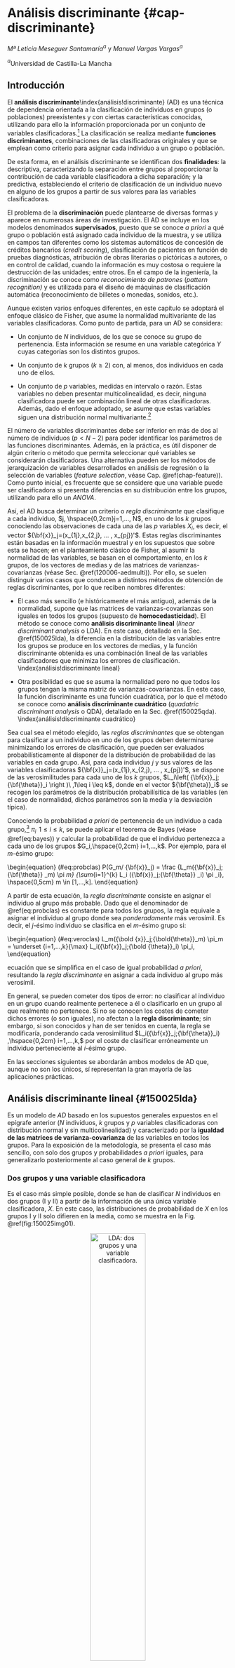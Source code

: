 

# Análisis discriminante {#cap-discriminante}

*Mª Leticia Meseguer Santamaría*$^{a}$ y *Manuel Vargas Vargas*$^{a}$

$^{a}$Universidad de Castilla-La Mancha

## Introducción

El **análisis discriminante**\index{análisis!discriminante} (AD) es una técnica de dependencia orientada a la clasificación de individuos en grupos (o poblaciones) preexistentes y con ciertas características conocidas, utilizando para ello la información proporcionada por un conjunto de variables clasificadoras.[^discri1] La clasificación se realiza mediante **funciones discriminantes**, combinaciones de las clasificadoras originales y que se emplean como criterio para asignar cada individuo a un grupo o población. 

[^discri1]: La referencia a individuos es en sentido amplio, entendiéndose por individuos no solo personas, sino también objetos, entes, elementos, casos, etc.

De esta forma, en el análisis discriminante se identifican dos **finalidades**: la descriptiva, caracterizando la separación entre grupos al proporcionar la contribución de cada variable clasificadora a dicha separación; y la predictiva, estableciendo el criterio de clasificación de un individuo nuevo en alguno de los grupos a partir de sus valores para las variables clasificadoras.

El problema de la **discriminación** puede plantearse de diversas formas y aparece en numerosas áreas de investigación. El AD se incluye en los modelos denominados **supervisados**, puesto que se conoce *a priori* a qué grupo o población está asignado cada individuo de la muestra, y se utiliza en campos tan diferentes como los sistemas automáticos de concesión de créditos bancarios (*credit scoring*), clasificación de pacientes en función de pruebas diagnósticas, atribución de obras literarias o pictóricas a autores, o en control de calidad, cuando la información es muy costosa o requiere la destrucción de las unidades; entre otros. En el campo de la ingeniería, la discriminación se conoce como *reconocimiento de patrones* (*pattern recognition)* y es utilizada para el diseño de máquinas de clasificación automática (reconocimiento de billetes o monedas, sonidos, etc.).

Aunque existen varios enfoques diferentes, en este capítulo se adoptará el enfoque clásico de Fisher, que asume la normalidad multivariante de las variables clasificadoras. Como punto de partida, para un AD se considera:

- Un conjunto de *N* individuos, de los que se conoce su grupo de pertenencia. Esta información se resume en una variable categórica $Y$ cuyas categorías son los distintos grupos.

- Un conjunto de *k* grupos ($k \geq 2$) con, al menos, dos individuos en cada uno de ellos.

- Un conjunto de *p* variables, medidas en intervalo o razón. Estas variables no deben presentar multicolinealidad, es decir, ninguna clasificadora puede ser combinación lineal de otras clasificadoras. Además, dado el enfoque adoptado, se asume que estas variables siguen una distribución normal multivariante.[^discri2] 

[^discri2]: Este supuesto garantiza que el método clásico propuesto por Fisher es óptimo. En la práctica, el AD es robusto frente a incumplimientos de la normalidad *p*-dimensional, por lo que también se aplica en muchos casos donde no se puede garantizar este requisito.

El número de variables discriminantes debe ser inferior en más de dos al número de individuos ($p<N-2$) para poder identificar los parámetros de las funciones discriminantes. Además, en la práctica, es útil disponer de algún criterio o método que permita seleccionar qué variables se considerarán clasificadoras. Una alternativa pueden ser los métodos de jerarquización de variables desarrollados en análisis de regresión o la selección de variables (*feature selection*,  véase Cap. \@ref(chap-feature)). Como punto inicial, es frecuente que se considere que una variable puede ser clasificadora si presenta diferencias en su distribución entre los grupos, utilizando para ello un *ANOVA*.


Así, el AD busca determinar un criterio o *regla discriminante* que clasifique a cada individuo, $j, \hspace{0,2cm}j=1,..., N$, en uno de los $k$ grupos conociendo las observaciones de cada una de las $p$ variables $X_i$, es decir, el vector ${\bf{x}}_j=(x_{1j},x_{2,j}, ... , x_{pj})'$. Estas reglas discriminantes están basadas en la información muestral y en los supuestos que sobre esta se hacen; en el planteamiento clásico de Fisher, al asumir la normalidad de las variables, se basan en el comportamiento, en los $k$ grupos, de los vectores de medias y de las matrices de varianzas-covarianzas (véase Sec. \@ref(120006-aedmulti)). Por ello, se suelen distinguir varios casos que conducen a distintos métodos de obtención de reglas discriminantes, por lo que reciben nombres diferentes:

- El caso más sencillo (e históricamente el más antiguo), además de la normalidad, supone que las matrices de varianzas-covarianzas son iguales en todos los grupos (supuesto de **homocedasticidad**). El método se conoce como **análisis discriminante lineal** (*linear discriminant analysis* o LDA). En este caso, detallado en la Sec. \@ref(150025lda), la diferencia en la distribución de las variables entre los grupos se produce en los vectores de medias, y la función discriminante obtenida es una combinación lineal de las variables clasificadores que minimiza los errores de clasificación. \index{análisis!discriminante lineal}

- Otra posibilidad es que se asuma la normalidad pero no que todos los grupos tengan la misma matriz de varianzas-covarianzas. En este caso, la función discriminante es una función cuadrática, por lo que el método se conoce como **análisis discriminante cuadrático** (*quadatric discriminant analysis* o QDA), detallado en la Sec. \@ref(150025qda). \index{análisis!discriminante cuadrático}


Sea cual sea el método elegido, las *reglas discriminantes* que se obtengan para clasificar a un individuo en uno de los grupos deben determinarse minimizando los errores de clasificación, que pueden ser evaluados probabilísticamente al disponer de la distribución de probabilidad de las variables en cada grupo. Así, para cada individuo $j$ y sus valores de las variables clasificadoras ${\bf{x}}_j=(x_{1j},x_{2,j}, ... , x_{pj})'$,  se dispone de las verosimilitudes para cada uno de los $k$ grupos, $L_i\left( {\bf{x}}_j;{\bf{\theta}}_i \right )\ ,1\leq i \leq k$, donde en el vector ${\bf{\theta}}_i$ se recogen los parámetros de la distribución probabilísitica de las variables (en el caso de normalidad, dichos parámetros son la media y la desviación típica).


Conociendo la probabilidad *a priori* de pertenencia de un individuo a cada grupo,[^discri3] $\pi_i \, \ 1 \leq i \leq k$, se puede aplicar el teorema de Bayes (véase \@ref(eq:bayes)) y calcular la probabilidad de que el individuo pertenezca a cada uno de los  grupos $G_i,\hspace{0,2cm} i=1,...,k$. Por ejemplo, para el *m*-ésimo grupo:

[^discri3]: Lo habitual es que la probabilidad *a priori* de pertenencia de un individuo a un grupo
sea $\pi _i = {{1}\over{k}},\hspace{0,2cm} i=1,...,k$, cualquiera que sea el grupo,  o bien proporcional al tamaño del grupo.

\begin{equation}
(\#eq:probclas)
P(G_m/ {\bf{x}}_j) = \frac {L_m({\bf{x}}_j;{\bf{\theta}} _m) \pi _m} {\sum_{i=1}^{k} L_i ({\bf{x}}_j;{\bf{\theta}} _i) \pi _i}, \hspace{0,5cm} m \in [1,...,k].
\end{equation}


A partir de esta ecuación, la *regla discriminante* consiste en asignar el individuo al grupo más probable. Dado que el denominador de \@ref(eq:probclas) es constante para todos los grupos, la regla equivale a asignar el individuo al grupo donde sea *ponderadamente* más verosímil. Es decir, el *j*-ésimo individuo se clasifica en el *m*-ésimo grupo si:

\begin{equation}
(\#eq:veroclas)
 L_m({\bold {x}}_j;{\bold{\theta}}_m) \pi_m = \underset {i=1,...,k}{\max} L_i({\bf{x}}_j;{\bold {\theta}}_i) \pi_i,
\end{equation}

ecuación que se simplifica en el caso de igual probabilidad *a priori*, resultando la *regla discriminante* en asignar a cada individuo al grupo más verosímil.



En general, se pueden cometer dos tipos de error: no clasificar al individuo en un grupo cuando realmente pertenece a él o clasificarlo en un grupo al que realmente no pertenece. Si no se conocen los costes de cometer dichos errores (o son iguales), no afectan a la **regla discriminante**; sin embargo, si son conocidos y han de ser tenidos en cuenta, la regla se modificaría, ponderando cada verosimilitud $L_i({\bf{x}}_j;{\bf{\theta}}_i) ,\hspace{0,2cm} i=1,...,k,$ por el coste de clasificar erróneamente un individuo perteneciente al *i*-ésimo grupo.

En las secciones siguientes se abordarán ambos modelos de AD que, aunque no son los únicos, sí representan la gran mayoría de las aplicaciones prácticas.

## Análisis discriminante lineal {#150025lda}

Es un modelo de *AD* basado en los supuestos generales expuestos en el epígrafe anterior ($N$ individuos, $k$ grupos y $p$ variables clasificadoras con distribución normal y sin multicolinealidad) y caracterizado por la **igualdad de las matrices de varianza-covarianza** de las variables en todos los grupos. Para la exposición de la metodología, se presenta el caso más sencillo, con solo dos grupos y probabilidades *a priori* iguales, para generalizarlo posteriormente al caso general de $k$ grupos. 

### Dos grupos y una variable clasificadora
  
Es el caso más simple posible, donde se han de clasificar $N$ individuos en dos grupos (I y II) a partir de la información de una única variable clasificadora, $X$. En este caso, las distribuciones de probabilidad de $X$ en los grupos I y II solo difieren en la media, como se muestra en la Fig. \@ref(fig:150025img01).

<div class="figure" style="text-align: center">
<img src="img/150025img01.png" alt="LDA: dos grupos y una variable clasificadora." width="50%" />
<p class="caption">(\#fig:150025img01)LDA: dos grupos y una variable clasificadora.</p>
</div>

La **regla discriminante** consistirá en asignar cada individuo al grupo con mayor verosimilitud \@ref(eq:veroclas). Como se aprecia, esta regla divide la recta real en dos partes, a la izquierda y a la derecha de $C$, que es el el valor de la recta correspondiente al corte entre las funciones de densidad de los grupos I y II:

\begin{equation}
C=\frac{\overline{x}_I+\overline{x}_{II}}{2},
\end{equation}

quedando la asignación de cada individuo como sigue:[^discri4]

\begin{equation}
\text{si } x_j<C \in \text{ Grupo I y si } x_j>C \in \text{ Grupo II}.
\end{equation}  

[^discri4]: De forma intuitiva, se asigna cada individuo al grupo cuya media está más cercana al valor de la variable. Esta interpretación se generaliza a más variables clasificadoras, asignando cada individuo al grupo cuyo centroide esté más cercano a él. Si la probabilidad *a priori* fuese proporcional al tamaño de los grupos, el punto de corte se calcularía como $C=\frac{n_I\bar{x}_I+n_{II}\bar{x}_{II}}{N}$.

Las probabilidades de los errores que se pueden cometer en la asignación corresponderían a las áreas resaltadas en rojo (individuo asignado al grupo I cuando realmente pertenece al grupo II) y en verde (individuo asignado al grupo II cuando realmente pertenece al grupo I), constituyendo la zona de error de clasificación.[^discri5bis]

[^discri5bis]: Nótese que el menor error de clasificación se obtiene para el punto de corte correspondiente a la intersección de las distribuciones de los dos grupos; sobre la Fig. \@ref(fig:150025img01) se intuye que cualquier desplazamiento del punto de corte reduce uno de los dos errores, pero aumenta en mayor medida el otro.

### Dos grupos y dos variables clasificadoras 

Si, bajo los mismos supuestos, se dispone de dos variables clasificadoras, $X_1$ y $X_2$, se proyectan los elipsoides de ambos grupos sobre las dos variables y se obtiene la Fig. \@ref(fig:150025img02):

<div class="figure" style="text-align: center">
<img src="img/150025img02.png" alt="LDA: dos grupos y dos variables clasificadoras." width="50%" />
<p class="caption">(\#fig:150025img02)LDA: dos grupos y dos variables clasificadoras.</p>
</div>

Se obtienen, sobre cada variable, zonas de error de clasificación amplias (marcadas en amarillo) que conllevarán errores de clasificación grandes. Sin embargo, si se proyectan ambos elipsoides sobre un nuevo *eje*, obtenido como una combinación lineal de ambas variables clasificadoras ($w_1X_1 + w_2X_2 - D = 0$), es posible reducir la zona de error de clasificación y, como consecuencia, la probabilidad de error de clasificación.

El problema de la obtención de la combinación lineal que minimiza la probabilidad de error de clasificación fue resuelto por Fisher buscando la **función discriminante** que maximiza la separación entre ambos grupos, maximizando la distancia entre sus centroides y minimizando la variabilidad dentro de cada grupo. El procedimiento se detalla para el caso general de $p$ variables.

### Dos grupos y *p* variables clasificadoras 
  
El objetivo es encontrar una **regla discriminante** que permita **separar** ambos grupos. En otros términos, el objetivo es encontrar la **función discriminante de Fisher**, que se plantea como una combinación lineal de las $p$ variables clasificadoras:
\index{función!discriminante de Fisher}

\begin{equation}
D=w_1X_1+w_2X_2+...+w_pX_p,
\end{equation}

que asigna al individuo *j*-ésimo una **puntuación discriminante** $D_j=w_1X_{1j}+w_2X_{2j}+...+w_pX_{pj}$; expresando matricialmente estas puntuaciones en diferencias respecto a las medias, se tiene que:

\begin{equation}
(\#eq:discr)
\begin{pmatrix} D_1 - \bar{D} \\ D_2 - \bar{D} \\ \vdots \\ {D}_N - \bar{D} \end{pmatrix} = \begin{pmatrix} X_{11} - \bar{X}_1 & X_{21} - \bar{X}_2 & \cdots & X_{p1} - \bar{X}_p \\ X_{12} - \bar{X}_1 & X_{22} - \bar{X}_2 & \cdots & X_{p2} - \bar{X}_p \\ \vdots & \vdots & \ddots & \vdots \\ X_{1N} - \bar{X}_1 & X_{2N} - \bar{X}_2 & \cdots & X_{pN} - \bar{X}_p \\ \end{pmatrix} \ \begin{pmatrix} w_1 \\ w_2 \\ \vdots \\ w_p \\ \end{pmatrix}.
\end{equation}

donde $\bar{D}= w_1\bar{X}_1+ w_2\bar{X}_2+...+w_p\bar{X}_p$, por ser $D$ una combinación lineal de variables normales. En notación abreviada, la ecuación \@ref(eq:discr) se puede expresar como ${\bf{d}}^{*}={{\bf{X}}^{*}}\bf{w}$.

La suma de cuadrados de las desviaciones de la función discriminante respecto a su media quedaría entonces como:


\begin{equation}
(\#eq:discrm)
{\bf{d}}^{*\prime} {\bf{d}}^{*}= {\bf{w}}^{\prime} {\bf{X}}^{*\prime} \bf{X}^{*}\bf{w},
\end{equation}

donde ${\bf{X}}^{*\prime} {\bf{X}}^{*}$ es la matriz simétrica de las desviaciones cuadráticas de las variables clasificadoras respecto a sus medias (o matriz **suma de cuadrados y productos cruzados**, SCPC). Esta matriz se puede descomponer en la suma de dos matrices: la SCPC **entregrupos** o **intergrupos**, $\bf{F}$, y la SCPC **residual** o **intragrupos**, $\bf{U}$, por lo que la ecuación \@ref(eq:discrm) se puede reexpresar como:

\begin{equation}
(\#eq:discrp)
{\bf{d}}^{*\prime} {\bf{d}}^{*}={\bf{w}}^{\prime} \bf{Fw}+ {\bf{w}}^{\prime} \bf{Uw}.
\end{equation}

Fisher propuso determinar el vector de pesos, $\bf{w}$, buscando que se produzca la máxima discriminación entre los grupos, maximizando la variabilidad entre grupos respecto a la variabilidad intragrupos, es decir:


\begin{equation}
(\#eq:discanova)
\max \frac{{\bf{w}}^{\prime} \bf{Fw}} {{\bf{w}}^{\prime} \bf{Uw}}.
\end{equation}

Como esta expresión es invariante frente a cambios de escala, maximizar \@ref(eq:discanova) es equivalente a maximizar ${\bf{w}}^{\prime} \bf{Fw}$ con la condición ${\bf{w}}^{\prime} \bf{Uw} =1$ que, aplicando los multiplicadores de Lagrange, implica:

\begin{equation}
\begin{array}{crl}
L= {\bf{w}}^{\prime} {\bf{Fw}} - \lambda ({{\bf{w}}^{\prime} {\bf{Uw}}}-{1}) \Rightarrow \frac{\partial L}{\partial {\bf{w}}}=2{\bf{Fw}}-2\lambda\bf{Uw}=\bf{0} \Rightarrow \\
\Rightarrow \bf{Fw}=\lambda \bf{Uw} \Rightarrow {\bf{(U}}^{-1} \bf{F)w}=\lambda \bf{w}. \\
\end{array}
\end{equation}

Así, el autovector asociado al mayor autovalor de la matriz $\textbf{U}^{-1}\textbf{F}$ proporcionará los coeficientes de la **función discriminante lineal de Fisher** que mejor separa ambos grupos.

El **punto de corte (C)** se obtiene evaluando la función discriminante en la media de cada grupo y calculando la media de las medias grupales ponderadas por el tamaño del grupo:

\begin{equation}
\begin{array}{crl}
\bar{D}_I=w_1\bar{X}_{1I}+w_2\bar{X}_{2I}+...+w_p\bar{X}_{pI} \\ 
\bar{D}_{II}=w_1\bar{X}_{1II}+w_2\bar{X}_{2II}+...+w_p\bar{X}_{pII}, \\ 
\end{array}
\end{equation}

\begin{equation}
C= \frac{n_I \bar{D}_I + n_{II} \bar{D}_{II}}{N}, 
\end{equation}

y el **criterio de asignación para el $j$-ésimo individuo**, es:

\begin{equation}
\text{si } \ D_j<C \in \text{ Grupo I   y   si } D_j>C \in \text{ Grupo II}.
\end{equation}



### *k* grupos y *p* variables

En caso de existir más de dos grupos, la generalización del caso anterior es relativamente sencilla. Siguiendo la misma idea utilizada para dos grupos, se debe obtener un número de **funciones discriminantes de Fisher** suficiente para separar lo más posible los $k$ grupos; este número es $T=\min {(k-1,p)}$.[^discri5]

[^discri5]: Para separar linealmente $k$ grupos hacen falta $k-1$ hiperplanos, pero su obtención está también limitada por el número $p$ de variables clasificadoras.

Cada una de las $T$ funciones discriminantes es una combinación lineal de las $p$ variables clasificadoras:

\begin{equation}
D_t=w_{t1}X_1+w_{t2}X_2+...+w_{tp}X_p\hspace{0,5cm} t=1,...T,
\end{equation}

donde se exige que el coeficiente de correlación lineal entre cada dos funciones discriminantes distintas sea nulo.

La suma de cuadrados de las desviaciones de la matriz $\textbf{D}$ de funciones discriminantes respecto a sus medias tendría una expresión equivalente a la ecuación \@ref(eq:discrm):

\begin{equation}
(\#eq:discrmg) 
\bf{D}^{*\prime} {\bf{D}}^{*}= {\bf{W}}^{\prime} {\bf{X}}^{* \prime}{\bf{XW}}.
\end{equation}

Para que las funciones discriminen lo máximo posible a los $k$ grupos, las combinaciones lineales han de maximizar la variabilidad entre los grupos respecto a la variabilidad intragrupos, en un razonamiento análogo al expuesto en la ecuación \@ref(eq:discanova):

\begin{equation}
(\#eq:discanova)
\max \frac{{\bf{W}}^{\prime} \bf{FW}} {{\bf{W}}^{\prime} \bf{UW}}.
\end{equation}

Al tratarse de una función homogénea, la maximización de \@ref(eq:discanova)  equivale a maximizar ${\bf{W}}^{\prime}\bf{FW}$ con la condición ${{\bf{W}}^{\prime}\bf{UW}}=1$, que, aplicando los multiplicadores de Lagrange, implica:

\begin{equation}
\begin{array}{crl}
L= {\bf{W}}^{\prime} {\bf{FW}} - \lambda ({{\bf{W}}^{\prime} {\bf{UW}}}-{1}) \Rightarrow \frac{\partial L}{\partial {\bf{w}}}=2{\bf{FW}}-2\lambda\bf{UW}=\bf{0} \Rightarrow \\
\Rightarrow \bf{FW}=\lambda {\bf{UW}} \Rightarrow {({\bf{U}}^{-1} {\bf{F}}}){W}=\lambda \bf{w}. \\
\end{array}
\end{equation}


Por tanto, el autovector asociado al mayor autovalor de la matriz $\textbf{U}^{-1}\textbf{F}$ (generalmente no simétrica) proporciona los coeficientes de la **primera función discriminante lineal de Fisher**, siendo el autovalor la proporción de la varianza total explicada por las $T$ funciones discriminantes que recoge la primera función.

Para obtener el resto de funciones discriminantes, basta con ir eligiendo los siguientes autovectores asociados a los autovalores, ordenados decrecientemente. Como los autovectores son linealmente independientes, las funciones de discriminación están incorrelacionadas.[^discri6]


[^discri6]: Como la capacidad discriminante de la funciones va decreciendo, puede haber casos donde no se consideren relevantes todas, sino las $h$ primeras. En ese caso, la variabilidad explicada por una de estas $h$ funciones discriminantes, por ejemplo a la $r$-ésima,  sería $\sum _{t=1} ^{h} \lambda_t$, por lo que la proporción de variabilidad atribuible a dicha función sería $D_r$ sería $\frac {\lambda_r}{\sum _{i=1} ^{h} \lambda_i}, \hspace{0,2cm} t=1,...h$.

De esta forma, la primera función discriminante, $D_1$, es la que proporciona mayor discriminación entre los centroides de los grupos; $D_2$, incorrelacionada con  $D_1$, es la que proporciona mayor discriminación, después de $D_1$; y así sucesivamente: $D_t$ es la que produce mayor discriminación entre los centroides de los grupos, después de las $t-1$ anteriores, y está incorrelacionada con todas las anteriores. 

### Discriminante lineal con **R**: la función `lda()`

A continuación se ejemplifica la aplicación de un **discriminante lineal** con **R**. Para ello, se utilizará y cargará la base de datos `iris`, que consta de 150 observaciones y 5 variables, 4 numéricas, que serán las clasificadoras, y una categórica, sobre la que se realiza el análisis, con tres categorías: $setosa$, $versicolor$ y $virginica$.


```r
library("caret")
library("MASS")
library("klaR")
data("iris")
```

Se clasificarán las flores $iris$, identificadas con la variable `Species` (especies de $iris$), utilizando como variables clasificadoras: `Sepal.Length` (longitud del sépalo), `Sepal.Width` (anchura del sépalo), `Petal.Lenght` (longitud del pétalo) y `Petal.Width` (anchura del pétalo).

Para evaluar la capacidad predictiva del análisis discriminante, se divide el conjunto de datos en dos subconjuntos: el de entrenamiento o estimación (con el 80% de ellos) y el de test (con el 20% restante).[^discri7]

[^discri7]: Esta estrategia es muy común en modelos predictivos, y tiene como objetivo evitar el **sobreajuste** de los datos muestrales; así, los datos del conjunto de test son realmente "nuevos" para el modelo porque no han sido utilizados en la estimación.

Las distribuciones univariadas deben ser normales; si no fuera así, se podrían transformar utilizando las transformaciones logarítimicas y de raíces cuadradas (distribuciones exponenciales) y Box-Cox (distribuciones sesgadas), como se muestra en la Sec. \@ref(31). Igualmente, es conveniente estandarizar las variables para evitar que la diferencia de escalas influya en la importancia relativa de cada variable clasificadora en las funciones discriminantes.


```r
# División de los datos: 80% para entrenamiento y 20% para test
set.seed(123)
muestra <- iris$Species |>
  createDataPartition(p = 0.8, list = FALSE)
entrenamiento_d <- iris[muestra, ]
test_d <- iris[-muestra, ]
# Estimación de los parámetros de preprocesamiento (estandarización)
preproc_param <- entrenamiento_d |>
  preProcess(method = c("center", "scale"))
# Transformación de los datos usando los parámetros estimados
entrenamiento_t <- preproc_param |> predict(entrenamiento_d)
test_t <- preproc_param |> predict(test_d)
```

Una inspección previa de los datos puede ayudar a detectar si las variables clasificadoras pueden contribuir a la discriminación entre los grupos. En este ejemplo, la Fig. \@ref(fig:150025pre) muestra la función de densidad de cada variable sobre cada grupo con los datos del subconjunto de entrenamiento:



```r
library("ggplot2")
library("ggpubr")

p1 <- ggplot(data = entrenamiento_t, aes(x = Sepal.Length, fill = Species, colour = Species)) +
  geom_density(alpha = 0.3) +
  theme_bw()
p2 <- ggplot(data = entrenamiento_t, aes(x = Sepal.Width, fill = Species, colour = Species)) +
  geom_density(alpha = 0.3) +
  theme_bw()
p3 <- ggplot(data = entrenamiento_t, aes(x = Petal.Length, fill = Species, colour = Species)) +
  geom_density(alpha = 0.3) +
  theme_bw()
p4 <- ggplot(data = entrenamiento_t, aes(x = Petal.Width, fill = Species, colour = Species)) +
  geom_density(alpha = 0.3) +
  theme_bw()
ggarrange(p1, p2, p3, p4, ncol = 2, nrow = 2, common.legend = TRUE, legend = "bottom")
```

<div class="figure" style="text-align: center">
<img src="img/150025img04.png" alt="Función de densidad de cada variable clasificadora sobre los grupos." width="90%" />
<p class="caption">(\#fig:150025pre)Función de densidad de cada variable clasificadora sobre los grupos.</p>
</div>

Igualmente, los gráficos bivariantes pueden ayudar a ver si hay "distancias" entre los centroides de los grupos para las variables clasificadoras, como muestra la Fig. \@ref(fig:150025pre3):


```r
pairs(x = entrenamiento_t[, -5], col = c("firebrick", "green3", "darkblue")[entrenamiento_t$Species], pch = 20)
```

<div class="figure" style="text-align: center">
<img src="img/150025img05.png" alt="Diagramas bivariantes de dispersión de las variables clasificadoras." width="90%" />
<p class="caption">(\#fig:150025pre3)Diagramas bivariantes de dispersión de las variables clasificadoras.</p>
</div>

Como se observa en dichos gráficos, las variables clasificadoras pueden contribuir a la discriminación entre las tres especies de flores *iris*. 

Para aplicar la función `lda()` se debe especificar la variable de clasificación (`Species`) y el conjunto de datos (`entrenamiento_t`); de forma opcional, se pueden especificar las probabilidades *a priori*  (`prior`, por defecto se usa `proportions`), el método de estimación de las medias y varianzas (`method`, por defecto `moment`) o el argumento `CV` para obtener los grupos pronosticados y las probabilidades *a posteriori* (por defecto, `CV=FALSE`).


```r
options(digits = 4)
modelo_lda <- lda(Species ~ ., data = entrenamiento_t)
modelo_lda
#> Call:
#> lda(Species ~ ., data = entrenamiento_t)
#> 
#> Prior probabilities of groups:
#>     setosa versicolor  virginica 
#>     0.3333     0.3333     0.3333 
#> 
#> Group means:
#>            Sepal.Length Sepal.Width Petal.Length Petal.Width
#> setosa          -1.0113     0.78049      -1.2900     -1.2453
#> versicolor       0.1014    -0.68675       0.2566      0.1473
#> virginica        0.9099    -0.09374       1.0334      1.0981
#> 
#> Coefficients of linear discriminants:
#>                  LD1      LD2
#> Sepal.Length  0.6795  0.04464
#> Sepal.Width   0.6565 -1.00330
#> Petal.Length -3.8365  1.44176
#> Petal.Width  -2.2722 -1.96516
#> 
#> Proportion of trace:
#>    LD1    LD2 
#> 0.9902 0.0098
```

La salida muestra las **probabilidades previas** (*Prior probabilities of groups*) y los **centroides de cada grupo** (*Group means*). A continuación muestra las **funciones discriminantes de Fisher** mediante los respectivos coeficientes $w_{it}$. En este caso, las dos funciones discriminantes son:

$D_1=0.6795 \cdot SL+0.6565 \cdot SW-3,8365 \cdot PL-2,2722 \cdot PW$

$D_2=0.0446 \cdot SL-1.0033 \cdot SW+1.4418 \cdot PL-1.9651 \cdot PW,$

con una proporción de discriminación de 0,9902 y 0,0098, respectivamente.

La proyección de los individuos (en este caso flores) en el plano formado por las dos funciones discriminantes se recoge en la Fig. \@ref(fig:150025graf):


```r
datos_lda <- cbind(entrenamiento_t, predict(modelo_lda)$x)
ggplot(datos_lda, aes(LD1, LD2)) +
  geom_point(aes(color = Species)) +
  ggtitle("Gráfico LDA")
```

<div class="figure" style="text-align: center">
<img src="img/150025img03.png" alt="Proyección de los individuos (flores) sobre las dos funciones discriminantes." width="80%" />
<p class="caption">(\#fig:150025graf)Proyección de los individuos (flores) sobre las dos funciones discriminantes.</p>
</div>

Como se aprecia, la primera función discriminante es la que mayor contribución tiene a la separación entre los grupos, separando muy claramente a la especie *setosa* y, en menor medida, a las especies *virginica* y *versicolor*, grupos entre los que hay un pequeño grado de solapamiento. Por otro lado, la segunda función discriminante, con una proporción de discriminación de 0,0098, apenas contribuye a la separación entre grupos.

Por último, mediante la función `partimat()` del paquete `klaR`, se puede visualizar cómo quedan las regiones bivariantes que clasifican  los individuos en cada clase (Fig. \@ref(fig:150025partimat)):


```r
partimat(Species ~ ., data = entrenamiento_t, method = "lda", image.colors = c("skyblue", "lightgrey", "yellow"), col.mean = "red")
```

<div class="figure" style="text-align: center">
<img src="img/150025img06.png" alt="Regiones bivariantes de clasificación en cada grupo (centroides en rojo): $setosa$ (celeste), $versicolor$ (gris) y $virginica$ (amarillo)." width="90%" />
<p class="caption">(\#fig:150025partimat)Regiones bivariantes de clasificación en cada grupo (centroides en rojo): $setosa$ (celeste), $versicolor$ (gris) y $virginica$ (amarillo).</p>
</div>

Por último, aplicando las funciones discriminantes a los datos reservados para estudiar la capacidad predictiva del modelo, se obtiene la tabla conocida como **matriz de confusión**, donde se compara el grupo real con el pronosticado por el modelo:


```r
predicciones_lda <- modelo_lda |> predict(test_t)
table(test_t$Species, predicciones_lda$class, dnn = c("Grupo real", "Grupo pronosticado"))
#>             Grupo pronosticado
#> Grupo real   setosa versicolor virginica
#>   setosa         10          0         0
#>   versicolor      0         10         0
#>   virginica       0          1         9
mean(predicciones_lda$class == test_t$Species)
#> [1] 0.9667
```

 En este caso, se clasifican correctamente 29 de las 30 "nuevas" flores, indicando un grado de ajuste del 96,9667%.
 
 
 

## Análisis discriminante cuadrático  {#150025qda}

En el discriminante lineal visto anteriormente, se asume que las variables clasificadoras tienen idénticas matrices de varianzas-covarianzas en los distintos grupos, supuesto que garantiza que las funciones discriminantes son combinaciones lineales de las variables clasificadoras.

Es posible eliminar esta restricción, permitiendo que las matrices de varianzas-covarianzas sean diferentes en los grupos, lo que introduce términos cuadráticos en las funciones discriminantes que conducen límites de decisión curvilíneos, por lo que el análisis discriminante cuadrático (QDA) puede aplicarse a situaciones en las que la separación entre grupos no es lineal.

Denominando $\pi_i$ a la probabilidad *a priori* de pertenecer al grupo $G_i$ y ${\bf{\mu}}_i$ y ${\bf{\Sigma}}_t$ al vector de medias y matriz de varianzas-covarianzas, respectivamente, en dicho grupo, a partir del vector de observaciones $\bf x$, se puede obtener el **discriminante cuadrático** como:[^discri9]

[^discri9]: Al existir $k$ grupos, hay $k(k-1)/2$ comparaciones entre grupos diferentes, que han de ser consideradas en conjunto.


\begin{equation}
(\#eq:qda)
\begin{array}{crl}
Q_{ij}\left({\bf{x}}\right)=\frac{1}{2}{\bf{x}}^{\prime}\left({\bf{\Sigma}}_i^{-1}-{\bf{\Sigma}}_j^{-1}\right){\bf{x}}+{\bf{x}}^{\prime} \left({\bf{\Sigma}}_i^{-1}{\bf{\mu}}_i-{\bf{\Sigma}}_j^{-1}{\bf{\mu}}_j\right){\bf{x}}+ \\
+ \frac{1}{2}{\bf{\mu}}_j^{\prime}{\bf{\Sigma}}_j^{-1}{\bf{\mu}}_j-\frac{1}{2}{\bf{\mu}}_i^{\prime}{\bf{\Sigma}}_i^{-1}{\bf{\mu}}_i+\frac{1}{2}\log \left(\left|{\bf{\Sigma}}_j \right|\right)-\frac{1}{2}\log \left(\left|{\bf{\Sigma}}_i\right|\right) \\
\ \forall i\neq j \, \ i,j=1,2,...,k. \\
\end{array}
\end{equation}

A partir de aquí, la **regla de clasificación** para un individuo consiste en evaluar el discriminante cuadrático \@ref(eq:qda) para los diferentes grupos y, tras simplificaciones algebraicas, asignarlo al grupo $G_h$ que verifique:[^discri_7bis]

[^discri_7bis]: De la comparación dos a dos a partir de $Q_{ij}\left({\bf{x}}\right)$ se obtiene una matriz de comparaciones, que es la que hay que evaluar; pero es más cómodo evaluar cada grupo individualmente y utilizar \@ref(eq:simplificacion).

\begin{equation}
(\#eq:simplificacion)
G_h=\underset{i}{\operatorname{argmax}} \log\pi_i+\frac{1}{2} \log \left |{\bf{\Sigma}}_i\right|-\frac{1}{2}\left({\bf{x}}-{\bf{\mu}}_{i}\right)^{\prime} {\bf{\Sigma}}_i^{-1}\left({\bf{x}}-{\bf{\mu}}_i\right).
\end{equation}


En este caso, los límites de la región de clasificación son ecuaciones cuadráticas del vector $\bf{x}$.

Finalmente, es pertinente señalar que el LDA es mucho más flexible que el QDA, y que tiene una varianza mucho menor, lo cual puede dar lugar a mejores clasificaciones que con QDA. Sin embargo, si el supuesto de igualdad de matrices de varianzas-covarianzas en cada grupo dista mucho de cumplirse, entonces el LDA puede tener un sesgo importante. El LDA suele ser mejor opción que el QDA si el subconjunto de entrenamiento es pequeño y la reducción de la varianza se convierte en un objetivo importante. Si el conjunto de entrenamiento tiene un tamaño grande, la varianza del clasificador no es un problema y el QDA sería la mejor opción; también lo es en caso de un incumplimiento significativo del supuesto de igualdad de varianzas covarianzas del LDA.


### Discriminante cuadrático con **R**: la función `qda()`

Para ilustrar la realización de un análisis discriminante cuadrático en **R**, se aplica la función `qda()` a los datos `iris` utilizados en el caso lineal. La elección de la misma base de datos responde a un planteamiento didáctico, para poder comparar los resultados de ambos métodos y las diferencias que produce asumir la igualdad de matrices de varianzas-covarianzas (método lineal) o no asumirlas (método cuadrático).[^discri8]

[^discri8]: En una situación real, la estrategia más razonable sería decidir previamente sobre la hipótesis de igualdad de la matrices de varianzas-covarianzas (utilizando, por ejemplo el contraste *M de Box*, aunque es muy sensible al supuesto de normalidad multivariante) y, en función del resultado, optar por una de las dos alternativas.


```r
options(digits = 4)
modelo_qda <- qda(Species ~ ., data = entrenamiento_t)
modelo_qda
#> Call:
#> qda(Species ~ ., data = entrenamiento_t)
#> 
#> Prior probabilities of groups:
#>     setosa versicolor  virginica 
#>     0.3333     0.3333     0.3333 
#> 
#> Group means:
#>            Sepal.Length Sepal.Width Petal.Length Petal.Width
#> setosa          -1.0113     0.78049      -1.2900     -1.2453
#> versicolor       0.1014    -0.68675       0.2566      0.1473
#> virginica        0.9099    -0.09374       1.0334      1.0981
```

La representación gráfica de las áreas por las que se clasifican los individuos se muestra en la Fig. \@ref(fig:150025partimatc).


```r
partimat(Species ~ ., data = entrenamiento_t, method = "qda", image.colors = c("skyblue", "lightgrey", "yellow"), col.mean = "red")
```

<div class="figure" style="text-align: center">
<img src="img/150025img07.png" alt="Regiones bivariantes de clasificación en cada grupo (centroides en rojo): $setosa$ (celeste), $versicolor$ (gris) y $virginica$ (amarillo)." width="90%" />
<p class="caption">(\#fig:150025partimatc)Regiones bivariantes de clasificación en cada grupo (centroides en rojo): $setosa$ (celeste), $versicolor$ (gris) y $virginica$ (amarillo).</p>
</div>

Como se aprecia, ahora los contornos de las áreas no son siempre lineales, sino que incluyen fronteras cuadráticas. Por último, aplicando el discriminante cuadrático a los datos reservados para estudiar la capacidad predictiva del modelo, se obtiene la 
**matriz de confusión**, donde se observa que no se mejoran los resultados respecto al discriminante lineal.


```r
predicciones_qda <- modelo_qda |> predict(test_t)
table(test_t$Species, predicciones_qda$class, dnn = c("Grupo real", "Grupo pronosticado"))
#>             Grupo pronosticado
#> Grupo real   setosa versicolor virginica
#>   setosa         10          0         0
#>   versicolor      0         10         0
#>   virginica       0          1         9
mean(predicciones_qda$class == test_t$Species)
#> [1] 0.9667
```



::: {.infobox_resume data-latex=""}
### Resumen {-}

- El *análisis discriminante* permite clasificar individuos en distintos grupos preexistentes en relación a una variable cualitativa, a partir de las variables clasificadoras. 

<br>

- La información se sintetiza en las funciones discriminantes. Su uso puede tener una finalidad descriptiva: identificar la separación entre grupos y la contribución de cada variable clasificadora; y una finalidad predictiva: clasificar un individuo nuevo.

<br>

- Los principales tipos son el lineal y el cuadrático, que se desarrollan en **R** con las funciones `lda()` y `qda()`, respectivamente.
:::
